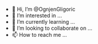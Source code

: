 - 👋 Hi, I’m @OgnjenGligoric
- 👀 I’m interested in ...
- 🌱 I’m currently learning ...
- 💞️ I’m looking to collaborate on ...
- 📫 How to reach me ...

<!---
OgnjenGligoric/OgnjenGligoric is a ✨ special ✨ repository because its `README.md` (this file) appears on your GitHub profile.
You can click the Preview link to take a look at your changes.
--->
